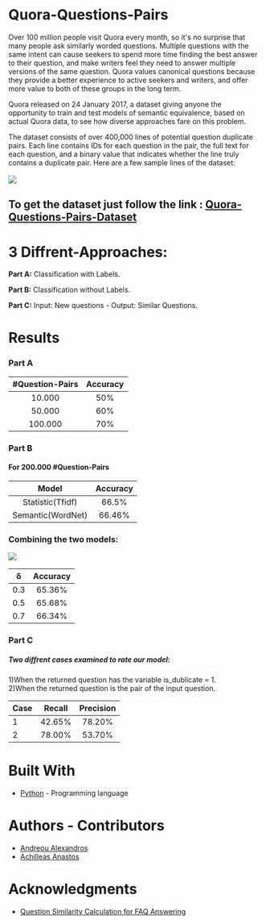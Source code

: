 # Quora-Questions-Pairs

Over 100 million people visit Quora every month, so it's no surprise that many people ask similarly worded questions. Multiple questions with the same intent can cause seekers to spend more time finding the best answer to their question, and make writers feel they need to answer multiple versions of the same question. Quora values canonical questions because they provide a better experience to active seekers and writers, and offer more value to both of these groups in the long term.

Quora released on 24 January 2017, a dataset giving anyone the opportunity to train and test models of semantic equivalence, based on actual Quora data, to see how diverse approaches fare on this problem.

The dataset consists of over 400,000 lines of potential question duplicate pairs. Each line contains IDs for each question in the pair, the full text for each question, and a binary value that indicates whether the line truly contains a duplicate pair. Here are a few sample lines of the dataset:  
<br/>
![](https://qph.fs.quoracdn.net/main-qimg-ea50c7a005eb7750af0b53b07c8caa60)
<br/>

## To get the dataset just follow the link : [Quora-Questions-Pairs-Dataset](https://www.kaggle.com/quora/question-pairs-dataset)



# 3 Diffrent-Approaches:

**Part A:** Classification with Labels.

**Part B:** Classification without Labels.

**Part C:** Input: New questions - Output: Similar Questions.



# Results

### Part A

| #Question-Pairs        | Accuracy    |
|:----------------------:|:-----------:|
| 10.000                 | 50%         |
| 50.000                 | 60%         |
| 100.000                | 70%         |


### Part B

#### For 200.000 #Question-Pairs

| Model                  | Accuracy    |
|:----------------------:|:-----------:|
| Statistic(Tfidf)       | 66.5%       |
| Semantic(WordNet)      | 66.46%      |


### Combining the two models:

![](https://i.imgur.com/t0gqyxz.png)


| δ     |  Accuracy           |
| ----- | :-----------------: |
|  0.3  |  65.36%             |
|  0.5  |  65.68%             |
|  0.7  |  66.34%             |


### Part C

##### Two diffrent cases examined to rate our model:
1)When the returned question has the variable is_dublicate = 1.  
2)When the returned question is the pair of the input question.

| Case    | Recall       | Precision  |
| ------- | :----------: | :--------: |
| 1       | 42.65%       | 78.20%      |
| 2       | 78.00%       | 53.70%     |

# Built With 
* [Python](https://www.python.org/) - Programming language

# Authors - Contributors
* [Andreou Alexandros](https://www.linkedin.com/in/alexandros-andreou-39b278136/)
* [Achilleas Anastos](https://www.linkedin.com/in/achilleas-anastos-281343123/)

# Acknowledgments

* [Question Similarity Calculation for FAQ Answering](https://ieeexplore.ieee.org/document/4438554)
